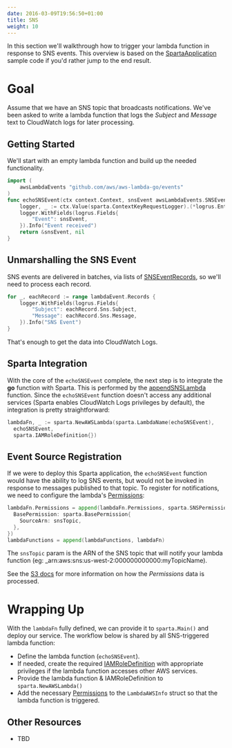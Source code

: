 ```yaml
---
date: 2016-03-09T19:56:50+01:00
title: SNS
weight: 10
---
```


In this section we'll walkthrough how to trigger your lambda function in response to SNS events.  This overview is based on the [SpartaApplication](https://github.com/mweagle/SpartaApplication/blob/master/application.go#L79) sample code if you'd rather jump to the end result.

# Goal

Assume that we have an SNS topic that broadcasts notifications.  We've been asked to write a lambda function that logs the _Subject_ and _Message_ text to CloudWatch logs for later processing.

## Getting Started

We'll start with an empty lambda function and build up the needed functionality.

```go
import (
	awsLambdaEvents "github.com/aws/aws-lambda-go/events"
)
func echoSNSEvent(ctx context.Context, snsEvent awsLambdaEvents.SNSEvent) (*awsLambdaEvents.SNSEvent, error) {
	logger, _ := ctx.Value(sparta.ContextKeyRequestLogger).(*logrus.Entry)
	logger.WithFields(logrus.Fields{
		"Event": snsEvent,
	}).Info("Event received")
	return &snsEvent, nil
}
```

## Unmarshalling the SNS Event

SNS events are delivered in batches, via lists of [SNSEventRecords](https://godoc.org/github.com/aws/aws-lambda-go/events#SNSEventRecord
), so we'll need to process each record.

```go
for _, eachRecord := range lambdaEvent.Records {
	logger.WithFields(logrus.Fields{
		"Subject": eachRecord.Sns.Subject,
		"Message": eachRecord.Sns.Message,
	}).Info("SNS Event")
}
```

That's enough to get the data into CloudWatch Logs.

## Sparta Integration

With the core of the `echoSNSEvent` complete, the next step is to integrate the **go** function with Sparta.  This is performed by
the [appendSNSLambda](https://github.com/mweagle/SpartaApplication/blob/master/application.go#L79) function.  Since the `echoSNSEvent`
function doesn't access any additional services (Sparta enables CloudWatch Logs privileges by default), the integration is
pretty straightforward:

```go
lambdaFn, _ := sparta.NewAWSLambda(sparta.LambdaName(echoSNSEvent),
  echoSNSEvent,
  sparta.IAMRoleDefinition{})
```

## Event Source Registration

If we were to deploy this Sparta application, the `echoSNSEvent` function would have the ability to log SNS events, but would not be invoked in response to messages published to that topic.  To register for notifications, we need to configure the lambda's [Permissions](http://docs.aws.amazon.com/lambda/latest/dg/intro-permission-model.html):

```go
lambdaFn.Permissions = append(lambdaFn.Permissions, sparta.SNSPermission{
  BasePermission: sparta.BasePermission{
    SourceArn: snsTopic,
  },
})
lambdaFunctions = append(lambdaFunctions, lambdaFn)
```

The `snsTopic` param is the ARN of the SNS topic that will notify your lambda function (eg: _arn:aws:sns:us-west-2:000000000000:myTopicName).

See the [S3 docs](http://gosparta.io/docs/eventsources/s3/#eventSourceRegistration) for more information on how the _Permissions_ data is processed.

# Wrapping Up

With the `lambdaFn` fully defined, we can provide it to `sparta.Main()` and deploy our service.  The workflow below is shared by all SNS-triggered lambda function:

  * Define the lambda function (`echoSNSEvent`).
  * If needed, create the required [IAMRoleDefinition](https://godoc.org/github.com/mweagle/Sparta*IAMRoleDefinition) with appropriate privileges if the lambda function accesses other AWS services.
  * Provide the lambda function & IAMRoleDefinition to `sparta.NewAWSLambda()`
  * Add the necessary [Permissions](https://godoc.org/github.com/mweagle/Sparta#LambdaAWSInfo) to the `LambdaAWSInfo` struct so that the lambda function is triggered.

## Other Resources

  * TBD

